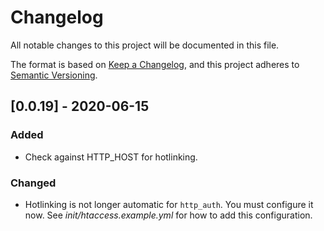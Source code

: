 # Changelog
All notable changes to this project will be documented in this file.

The format is based on [Keep a Changelog](https://keepachangelog.com/en/1.0.0/),
and this project adheres to [Semantic Versioning](https://semver.org/spec/v2.0.0.html).

## [0.0.19] - 2020-06-15
### Added
- Check against HTTP_HOST for hotlinking.
  
### Changed
- Hotlinking is not longer automatic for `http_auth`.  You must configure it now.  See _init/htaccess.example.yml_ for how to add this configuration.
